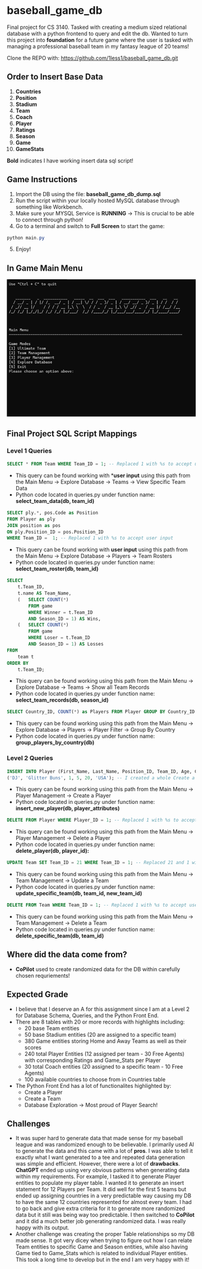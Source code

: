 # baseball_game_db
Final project for CS 3140. Tasked with creating a medium sized relational database with a python frontend to query and edit the db. Wanted to turn this project into **foundation** for a future game where the user is tasked with managing a professional baseball team in my fantasy league of 20 teams!

Clone the REPO with: https://github.com/1less1/baseball_game_db.git  

## Order to Insert Base Data
1. **Countries**
2. **Position**
3. **Stadium**
4. **Team**
5. **Coach**
6. **Player**
7. **Ratings**
8. **Season**
9. **Game**
10. **GameStats** 

**Bold** indicates I have working insert data sql script!

## Game Instructions
1. Import the DB using the file: **baseball_game_db_dump.sql**
2. Run the script within your locally hosted MySQL database through something like Workbench.
3. Make sure your MYSQL Service is **RUNNING** -> This is crucial to be able to connect through python!
4. Go to a terminal and switch to **Full Screen** to start the game:
```powershell
python main.py
```
5. Enjoy!

## In Game Main Menu
![Main Menu](/pictures/baseball_game_db_main_menu.png)


## Final Project SQL Script Mappings

### Level 1 Queries

```sql
SELECT * FROM Team WHERE Team_ID = 1; -- Replaced 1 with %s to accept user input
```
- This query can be found working with ***user input** using this path from the Main Menu -> Explore Database -> Teams -> View Specific Team Data   
- Python code located in queries.py under function name: **select_team_data(db, team_id)**         

```sql
SELECT ply.*, pos.Code as Position 
FROM Player as ply 
JOIN position as pos 
ON ply.Position_ID = pos.Position_ID 
WHERE Team_ID =  1; -- Replaced 1 with %s to accept user input
```
- This query can be found working with **user input** using this path from the Main Menu -> Explore Database -> Players -> Team Rosters
- Python code located in queries.py under function name: **select_team_roster(db, team_id)**   

```sql
SELECT 
    t.Team_ID, 
    t.name AS Team_Name, 
    (	SELECT COUNT(*) 
        FROM game 
        WHERE Winner = t.Team_ID 
        AND Season_ID = 1) AS Wins, 
    (	SELECT COUNT(*) 
        FROM game 
        WHERE Loser = t.Team_ID 
        AND Season_ID = 1) AS Losses
FROM 
    team t
ORDER BY 
    t.Team_ID;
```   
- This query can be found working using this path from the Main Menu -> Explore Database -> Teams -> Show all Team Records
- Python code located in queries.py under function name: **select_team_records(db, season_id)**     

```sql
SELECT Country_ID, COUNT(*) as Players FROM Player GROUP BY Country_ID ORDER BY COUNT(*) DESC;
```   
- This query can be found working using this path from the Main Menu -> Explore Database -> Players -> Player Filter -> Group By Country
- Python code located in queries.py under function name: **group_players_by_country(db)**   

### Level 2 Queries

```sql
INSERT INTO Player (First_Name, Last_Name, Position_ID, Team_ID, Age, Country_ID) VALUES
('DJ', 'Glitter Buns', 1, 5, 20, 'USA'); -- I created a whole Create a Player program to insert a new player based on User Input!
```
- This query can be found working using this path from the Main Menu -> Player Management -> Create a Player
- Python code located in queries.py under function name: **insert_new_player(db, player_attributes)**       

```sql
DELETE FROM Player WHERE Player_ID = 1; -- Replaced 1 with %s to accept user input
```
- This query can be found working using this path from the Main Menu -> Player Management -> Delete a Player
- Python code located in queries.py under function name: **delete_player(db, player_id):**   

```sql
UPDATE Team SET Team_ID = 21 WHERE Team_ID = 1; -- Replaced 21 and 1 with %s to accept user input
```
- This query can be found working using this path from the Main Menu -> Team Management -> Update a Team
- Python code located in queries.py under function name: **update_specific_team(db, team_id, new_team_id)**     

```sql
DELETE FROM Team WHERE Team_ID = 1; -- Replaced 1 with %s to accept user input
```
- This query can be found working using this path from the Main Menu -> Team Management -> Delete a Team
- Python code located in queries.py under function name: **delete_specific_team(db, team_id)**   

## Where did the data come from?
- **CoPilot** used to create randomized data for the DB within carefully chosen requriements!  

## Expected Grade
- I believe that I deserve an A for this assignment since I am at a Level 2 for Database Schema, Queries, and the Python Front End.
- There are 8 tables with 20 or more records with highlights including:
    - 20 base Team entities
    - 50 base Stadium entities (20 are assigned to a specific team)
    - 380 Game entities storing Home and Away Teams as well as their scores
    - 240 total Player Entities (12 assigned per team - 30 Free Agents) with corresponding Ratings and Game_Stats per Player 
    - 30 total Coach entities (20 assigned to a specific team - 10 Free Agents)
    - 100 available countries to choose from in Countries table
- The Python Front End has a lot of functionalites highlighted by:
    - Create a Player
    - Create a Team
    - Database Exploration -> Most proud of Player Search!


## Challenges
- It was super hard to generate data that made sense for my baseball league and was randomized enough to be believable. I primarily used AI to generate the data and this came with a lot of **pros**. I was able to tell it exactly what I want generated to a tee and repeated data generation was simple and efficient. However, there were a lot of **drawbacks**. **ChatGPT** ended up using very obvious patterns when generating data within my requirements. For example, I tasked it to generate Player entities to populate my player table. I wanted it to generate an insert statement for 12 Players per Team. It did well for the first 5 teams but ended up assigning countries in a very predictable way causing my DB to have the same 12 countries represented for almost every team. I had to go back and give extra criteria for it to generate more randomized data but it still was being way too predictable. I then switched to **CoPilot** and it did a much better job generating randomized data. I was really happy with its output.
- Another challenge was creating the proper Table relationships so my DB made sense. It got very dicey when trying to figure out how I can relate Team entities to specific Game and Season entities, while also having Game tied to Game_Stats which is related to individual Player entities. This took a long time to develop but in the end I am very happy with it! 


